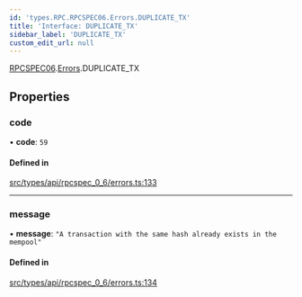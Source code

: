 ```yaml
---
id: 'types.RPC.RPCSPEC06.Errors.DUPLICATE_TX'
title: 'Interface: DUPLICATE_TX'
sidebar_label: 'DUPLICATE_TX'
custom_edit_url: null
---
```


[RPCSPEC06](../namespaces/types.RPC.RPCSPEC06.md).[Errors](../namespaces/types.RPC.RPCSPEC06.Errors.md).DUPLICATE_TX

## Properties

### code

• **code**: `59`

#### Defined in

[src/types/api/rpcspec_0_6/errors.ts:133](https://github.com/starknet-io/starknet.js/blob/v6.23.1/src/types/api/rpcspec_0_6/errors.ts#L133)

---

### message

• **message**: `"A transaction with the same hash already exists in the mempool"`

#### Defined in

[src/types/api/rpcspec_0_6/errors.ts:134](https://github.com/starknet-io/starknet.js/blob/v6.23.1/src/types/api/rpcspec_0_6/errors.ts#L134)
